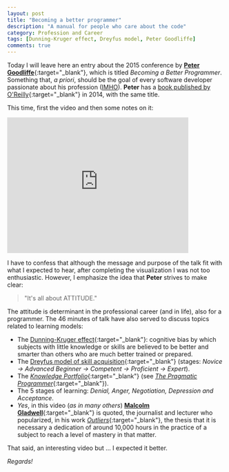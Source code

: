 ```yaml
---
layout: post
title: "Becoming a better programmer"
description: "A manual for people who care about the code"
category: Profession and Career
tags: [Dunning-Kruger effect, Dreyfus model, Peter Goodliffe]
comments: true
---
```


Today I will leave here an entry about the 2015 conference by [**Peter Goodliffe**](http://www.goodliffe.net/){:target="_blank"}, which is titled *Becoming a Better Programmer*. Something that, *a priori*, should be the goal of every software developer passionate about his profession (<span class="glossary"><a href="#" class="tooltip-right" data-tooltip="{{site.data.glossary.IMHO}}">IMHO</a></span>). **Peter** has a [book published by O'Reilly](https://www.amazon.es/Becoming-Better-Programmer-Handbook-People/dp/1491905530/){:target="_blank"} in 2014, with the same title.

This time, first the video and then some notes on it:

<iframe width="420" height="315" src="https://www.youtube.com/embed/85fXs6cQETQ" frameborder="0" allowfullscreen>&nbsp;</iframe><br />

I have to confess that although the message and purpose of the talk fit with what I expected to hear, after completing the visualization I was not too enthusiastic. However, I emphasize the idea that **Peter** strives to make clear:

> "It's all about ATTITUDE."

The attitude is determinant in the professional career (and in life), also for a programmer. The 46 minutes of talk have also served to discuss topics related to learning models:

* The [Dunning-Kruger effect](https://es.wikipedia.org/wiki/Efecto_Dunning-Kruger){:target="_blank"}: cognitive bias by which subjects with little knowledge or skills are believed to be better and smarter than others who are much better trained or prepared.
* The [Dreyfus model of skill acquisition](https://en.wikipedia.org/wiki/Dreyfus_model_of_skill_acquisition){:target="_blank"} (stages: _Novice -> Advanced Beginner -> Competent -> Proficient -> Expert_).
* The [_Knowledge Portfolio_](http://flylib.com/books/en/1.315.1.18/1/){:target="_blank"} (see [_The Pragmatic Programmer_](https://pragprog.com/book/tpp/the-pragmatic-programmer){:target="_blank"}).
* The 5 stages of learning: _Denial, Anger, Negotiation, Depression and Acceptance_.
* *Yes*, in this video (*as in many others*) [**Malcolm Gladwell**](http://gladwell.com/){:target="_blank"} is quoted, the journalist and lecturer who popularized, in his work [_Outliers_](https://en.wikipedia.org/wiki/Outliers_(book)){:target="_blank"}, the thesis that it is necessary a dedication of around 10,000 hours in the practice of a subject to reach a level of mastery in that matter.

That said, an interesting video but ... I expected it better. 

*Regards!*